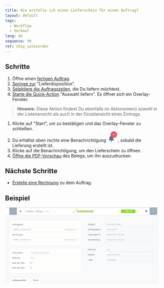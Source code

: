 ```yaml
---
title: Wie erstelle ich einen Lieferschein für einen Auftrag?
layout: default
tags:
  - Workflow
  - Verkauf
lang: de
sequence: 30
ref: ship_salesorder
---
```


## Schritte
1. Öffne einen [fertigen Auftrag](Auftrag_erfassen).
1. [Springe zur](SpringezuBelegen) "Lieferdisposition".
1. [Selektiere die Auftragszeilen](AuswahlBelege), die Du liefern möchtest.
1. [Starte die Quick-Action](AktionStarten) "Auswahl liefern". Es öffnet sich ein Overlay-Fenster.
 >**Hinweis:** Diese Aktion findest Du ebenfalls im Aktionsmenü sowohl in der Listenansicht als auch in der Einzelansicht eines Eintrags.

1. Klicke auf "Start", um zu bestätigen und das Overlay-Fenster zu schließen.
1. Du erhältst oben rechts eine Benachrichtigung ![](assets/NotificationBell_WebUI.png), sobald die Lieferung erstellt ist.
1. Klicke auf die Benachrichtigung, um den Lieferschein zu öffnen.
1. [Öffne die PDF-Vorschau](PDFVorschau) des Belegs, um ihn auszudrucken.

## Nächste Schritte
- [Erstelle eine Rechnung](Zu_Auftrag_Rechnung_erstellen) zu dem Auftrag.

## Beispiel
![](assets/auftrag_liefern.gif)
